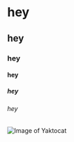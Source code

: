 # hey
## hey
### hey
#### hey
##### hey
###### hey
![Image of Yaktocat](https://octodex.github.com/images/yaktocat.png)
